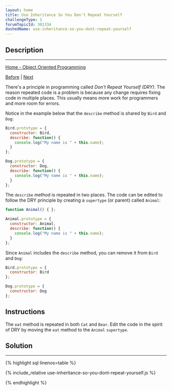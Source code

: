 ```yaml
---
layout: home
title: Use Inheritance So You Don't Repeat Yourself
challengeType: 1
forumTopicId: 301334
dashedName: use-inheritance-so-you-dont-repeat-yourself
---
```


<div class="row">
<div class="columnStmt" markdown="1">

## Description
------

[Home - Object Oriented Programming](./README.md)

[Before](./understand-the-prototype-chain.md)  | [Next](./inherit-behaviors-from-a-supertype.md) 

There's a principle in programming called <dfn>Don't Repeat Yourself (DRY)</dfn>. The reason repeated code is a problem is because any change requires fixing code in multiple places. This usually means more work for programmers and more room for errors.

Notice in the example below that the `describe` method is shared by `Bird` and `Dog`:

```js
Bird.prototype = {
  constructor: Bird,
  describe: function() {
    console.log("My name is " + this.name);
  }
};

Dog.prototype = {
  constructor: Dog,
  describe: function() {
    console.log("My name is " + this.name);
  }
};
```

The `describe` method is repeated in two places. The code can be edited to follow the DRY principle by creating a `supertype` (or parent) called `Animal`:

```js
function Animal() { };

Animal.prototype = {
  constructor: Animal, 
  describe: function() {
    console.log("My name is " + this.name);
  }
};
```

Since `Animal` includes the `describe` method, you can remove it from `Bird` and `Dog`:

```js
Bird.prototype = {
  constructor: Bird
};

Dog.prototype = {
  constructor: Dog
};
```

##  Instructions 

The `eat` method is repeated in both `Cat` and `Bear`. Edit the code in the spirit of DRY by moving the `eat` method to the `Animal` `supertype`.

</div>
<div class="columnSol" markdown="1">

## Solution
------

{% highlight sql linenos=table %}

{% include_relative use-inheritance-so-you-dont-repeat-yourself.js %}

{% endhighlight %}

</div>
</div>

